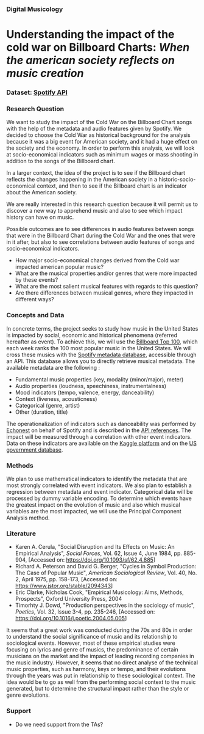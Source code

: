 ### Digital Musicology
# Understanding the impact of the cold war on Billboard Charts:  _When the american society reflects on music creation_

### Dataset: [Spotify API](https://developer.spotify.com/documentation/web-api/quick-start/)

### Research Question
We want to study the impact of the Cold War on the Billboard Chart songs with the help of the metadata and audio features given by Spotify. We decided to choose the Cold War as historical background for the analysis because it was a big event for American society, and it had a huge effect on the society and the economy. In order to perform this analysis, we will look at socio-economical indicators such as minimum wages or mass shooting in addition to the songs of the Billboard chart.

In a larger context, the idea of the project is to see if the Billboard chart reflects the changes happening in the American society in a historic-socio-economical context, and then to see if the Billboard chart is an indicator about the American society.

We are really interested in this research question because it will permit us to discover a new way to apprehend music and also to see which impact history can have on music.

Possible outcomes are to see differences in audio features between songs that were in the Billboard Chart during the Cold War and the ones that were in it after, but also to see correlations between audio features of songs and socio-economical indicators.

- How major socio-economical changes derived from the Cold war impacted american popular music?
- What are the musical properties and/or genres that were more impacted by these events?
- What are the most salient musical features with regards to this question?
- Are there differences between musical genres, where they impacted in different ways?


### Concepts and Data
In concrete terms, the project seeks to study how music in the United States is impacted by social, economic and historical phenomena (referred hereafter as event). To achieve this, we will use the [Billboard Top 100](https://www.billboard.com/charts/hot-100), which each week ranks the 100 most popular music in the United States. We will cross these musics with the [Spotify metadata database](https://developer.spotify.com/), accessible through an API. This database allows you to directly retrieve musical metadata. The available metadata are the following :
* Fundamental music properties (key, modality (minor/major), meter)
* Audio properties (loudness, speechiness, instrumentalness)
* Mood indicators (tempo, valence, energy, danceability)
* Context (liveness, acousticness)
* Categorical (genre, artist)
* Other (duration, title)

The operationalization of indicators such as danceability was performed by [Echonest](http://the.echonest.com/) on behalf of Spotify and is described in the [API references](https://developer.spotify.com/documentation/web-api/reference/). The impact will be measured through a correlation with other event indicators. Data on these indicators are available on the [Kaggle platform](https://www.kaggle.com/datasets) and on the [US government database](https://www.data.gov/).

### Methods
We plan to use mathematical indicators to identify the metadata that are most strongly correlated with event indicators. We also plan to establish a regression between metadata and event indicator. Categorical data will be processed by dummy variable encoding. To determine which events have the greatest impact on the evolution of music and also which musical variables are the most impacted, we will use the Principal Component Analysis method.

### Literature
- Karen A. Cerula, "Social Disruption and Its Effects on Music: An Empirical Analysis", _Social Forces_, Vol. 62, Issue 4, June 1984, pp. 885-904, [Accessed on: <a href= https://doi.org/10.1093/sf/62.4.885> https://doi.org/10.1093/sf/62.4.885</a>]
- Richard A. Peterson and David G. Berger, "Cycles in Symbol Production: The Case of Popular Music", _American Sociological Review_, Vol. 40, No. 2, April 1975, pp. 158-173,  [Accessed on: <a href= https://www.jstor.org/stable/2094343> https://www.jstor.org/stable/2094343</a>]
-  Eric Clarke, Nicholas Cook, "Empirical Musicology: Aims, Methods, Prospects", Oxford University Press, 2004
- Timorhty J. Dowd, "Production perspectives in the sociology of music", _Poetics_, Vol. 32, Issue 3-4, pp. 235-246,  [Accessed on: <a href= https://doi.org/10.1016/j.poetic.2004.05.005> https://doi.org/10.1016/j.poetic.2004.05.005</a>]

It seems that a great work was conducted during the 70s and 80s in order to understand the social significance of music and its relationship to sociological events. However, most of these empirical studies were focusing on lyrics and genre of musics, the predominance of certain musicians on the market and the impact of leading recording companies in the music industry. However, it seems that no direct analyse of the technical music properties, such as harmony, keys or tempo, and their evolutions through the years was put in relationship to these sociological context. The idea would be to go as well from the performing social context to the music generated, but to determine the structural impact rather than the style or genre evolutions.

### Support
- Do we need support from the TAs?

